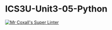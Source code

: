 # ICS3U-Unit3-05-Python

[![Mr Coxall's Super Linter](https://github.com/CristianoSellitto/ICS3U-Unit3-05-Python/workflows/Mr%20Coxall's%20Super%20Linter/badge.svg)](https://github.com/CristianoSellitto/ICS3U-Unit3-05-Python/actions/)
